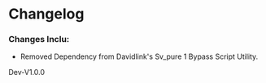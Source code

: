 # Changelog

### Changes Inclu:

- Removed Dependency from Davidlink's Sv_pure 1 Bypass Script Utility.

Dev-V1.0.0
